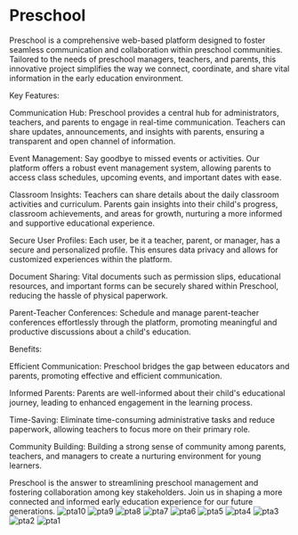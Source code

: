# Preschool
Preschool is a comprehensive web-based platform designed to foster seamless communication and collaboration within preschool communities. Tailored to the needs of preschool managers, teachers, and parents, this innovative project simplifies the way we connect, coordinate, and share vital information in the early education environment.

Key Features:

Communication Hub: Preschool provides a central hub for administrators, teachers, and parents to engage in real-time communication. Teachers can share updates, announcements, and insights with parents, ensuring a transparent and open channel of information.

Event Management: Say goodbye to missed events or activities. Our platform offers a robust event management system, allowing parents to access class schedules, upcoming events, and important dates with ease.

Classroom Insights: Teachers can share details about the daily classroom activities and curriculum. Parents gain insights into their child's progress, classroom achievements, and areas for growth, nurturing a more informed and supportive educational experience.

Secure User Profiles: Each user, be it a teacher, parent, or manager, has a secure and personalized profile. This ensures data privacy and allows for customized experiences within the platform.

Document Sharing: Vital documents such as permission slips, educational resources, and important forms can be securely shared within Preschool, reducing the hassle of physical paperwork.

Parent-Teacher Conferences: Schedule and manage parent-teacher conferences effortlessly through the platform, promoting meaningful and productive discussions about a child's education.

Benefits:

Efficient Communication: Preschool bridges the gap between educators and parents, promoting effective and efficient communication.

Informed Parents: Parents are well-informed about their child's educational journey, leading to enhanced engagement in the learning process.

Time-Saving: Eliminate time-consuming administrative tasks and reduce paperwork, allowing teachers to focus more on their primary role.

Community Building: Building a strong sense of community among parents, teachers, and managers to create a nurturing environment for young learners.

Preschool is the answer to streamlining preschool management and fostering collaboration among key stakeholders. Join us in shaping a more connected and informed early education experience for our future generations.
![pta10](https://github.com/bylachrimae/Preschool/assets/103287671/17feae8c-737a-42ef-8dad-24bc500c8736)
![pta9](https://github.com/bylachrimae/Preschool/assets/103287671/edf0bd04-fae9-482f-8f9f-74b7cdfb7ba3)
![pta8](https://github.com/bylachrimae/Preschool/assets/103287671/edc16544-e239-47d6-90b7-7f2965b6dd25)
![pta7](https://github.com/bylachrimae/Preschool/assets/103287671/de1025c0-65c5-4632-aab8-18c66cf85f1e)
![pta6](https://github.com/bylachrimae/Preschool/assets/103287671/3b0a0629-8d22-45f5-95f9-08df9d4310f7)
![pta5](https://github.com/bylachrimae/Preschool/assets/103287671/b3a06330-d9d9-4546-a3a0-027fa0e1b036)
![pta4](https://github.com/bylachrimae/Preschool/assets/103287671/51f7cfea-d489-4bfb-95b8-dfecf00712c2)
![pta3](https://github.com/bylachrimae/Preschool/assets/103287671/c7cc7e2e-73fa-4f97-8931-6a218abd4640)
![pta2](https://github.com/bylachrimae/Preschool/assets/103287671/08014549-beb1-4e9e-9d6d-de4091bce97c)
![pta1](https://github.com/bylachrimae/Preschool/assets/103287671/2d86bf0a-4200-4653-87b4-53ef45170622)
